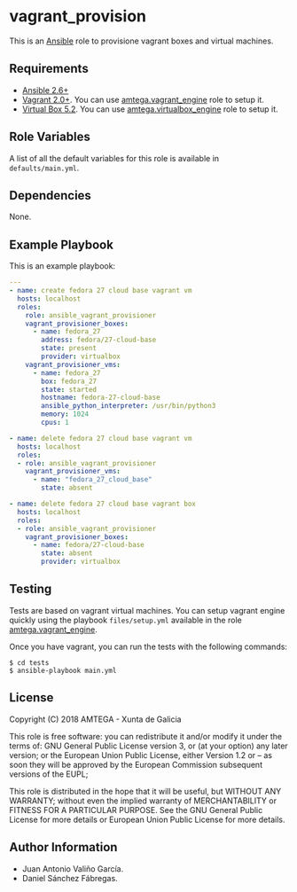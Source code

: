 # vagrant_provision

This is an [Ansible](http://www.ansible.com) role to provisione vagrant boxes and virtual machines.

## Requirements

- [Ansible 2.6+](http://docs.ansible.com/ansible/latest/intro_installation.html)
- [Vagrant 2.0+](https://www.vagrantup.com/). You can use [amtega.vagrant_engine](https://galaxy.ansible.com/amtega/vagrant_engine/) role to setup it.
- [Virtual Box 5.2](https://www.virtualbox.org). You can use [amtega.virtualbox_engine](https://galaxy.ansible.com/amtega/virtualbox_engine/) role to setup it.

## Role Variables

A list of all the default variables for this role is available in `defaults/main.yml`.

## Dependencies

None.

## Example Playbook

This is an example playbook:

```yaml
---
- name: create fedora 27 cloud base vagrant vm
  hosts: localhost
  roles:
    role: ansible_vagrant_provisioner    
    vagrant_provisioner_boxes:
      - name: fedora_27
        address: fedora/27-cloud-base
        state: present        
        provider: virtualbox
    vagrant_provisioner_vms:
      - name: fedora_27
        box: fedora_27
        state: started        
        hostname: fedora-27-cloud-base
        ansible_python_interpreter: /usr/bin/python3        
        memory: 1024
        cpus: 1

- name: delete fedora 27 cloud base vagrant vm
  hosts: localhost
  roles:
  - role: ansible_vagrant_provisioner    
    vagrant_provisioner_vms:
      - name: "fedora_27_cloud_base"
        state: absent       

- name: delete fedora 27 cloud base vagrant box
  hosts: localhost
  roles:
  - role: ansible_vagrant_provisioner    
    vagrant_provisioner_boxes:
      - name: fedora/27-cloud-base
        state: absent
        provider: virtualbox
```

## Testing

Tests are based on vagrant virtual machines. You can setup vagrant engine quickly using the playbook `files/setup.yml` available in the role [amtega.vagrant_engine](https://galaxy.ansible.com/amtega/vagrant_engine).

Once you have vagrant, you can run the tests with the following commands:

```shell
$ cd tests
$ ansible-playbook main.yml
```

## License

Copyright (C) 2018 AMTEGA - Xunta de Galicia

This role is free software: you can redistribute it and/or modify
it under the terms of:
GNU General Public License version 3, or (at your option) any later version;
or the European Union Public License, either Version 1.2 or – as soon
they will be approved by the European Commission ­subsequent versions of
the EUPL;

This role is distributed in the hope that it will be useful,
but WITHOUT ANY WARRANTY; without even the implied warranty of
MERCHANTABILITY or FITNESS FOR A PARTICULAR PURPOSE.  See the
GNU General Public License for more details or European Union Public License for more details.

## Author Information

- Juan Antonio Valiño García.
- Daniel Sánchez Fábregas.
